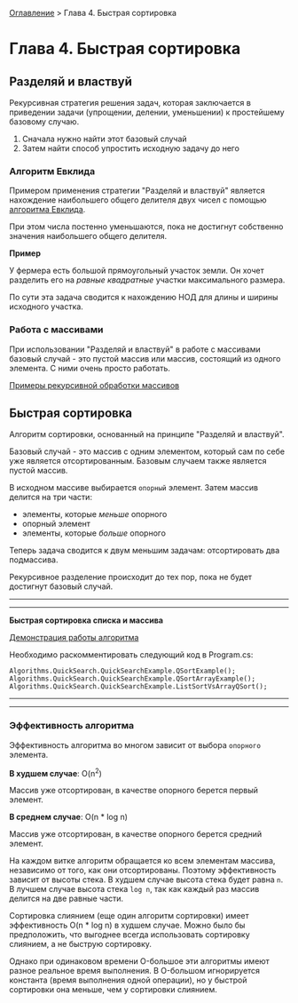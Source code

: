 [Оглавление](../../../#readme) > Глава 4. Быстрая сортировка

# Глава 4. Быстрая сортировка

## Разделяй и властвуй

Рекурсивная стратегия решения задач, которая заключается в приведении задачи (упрощении, делении, уменьшении) к простейшему базовому случаю.

1. Сначала нужно найти этот базовый случай
2. Затем найти способ упростить исходную задачу до него

### Алгоритм Евклида

Примером применения стратегии "Разделяй и властвуй" является нахождение наибольшего общего делителя двух чисел с помощью [алгоритма Евклида](./euclidean-algorithm#readme).

При этом числа постенно уменьшаются, пока не достигнут собственно значения наибольшего общего делителя.

**Пример**

У фермера есть большой прямоугольный участок земли. Он хочет разделить его на *равные* *квадратные* участки максимального размера.

По сути эта задача сводится к нахождению НОД для длины и ширины исходного участка.

### Работа с массивами

При использовании "Разделяй и властвуй" в работе с массивами базовый случай - это пустой массив или массив, состоящий из одного элемента. С ними очень просто работать.

[Примеры рекурсивной обработки массивов](./arrays#readme)


## Быстрая сортировка

Алгоритм сортировки, основанный на принципе "Разделяй и властвуй".

Базовый случай - это массив с одним элементом, который сам по себе уже является отсортированным. Базовым случаем также является пустой массив.

В исходном массиве выбирается `опорный` элемент. Затем массив делится на три части:

- элементы, которые *меньше* опорного
- опорный элемент
- элементы, которые *больше* опорного

Теперь задача сводится к двум меньшим задачам: отсортировать два подмассива.

Рекурсивное разделение происходит до тех пор, пока не будет достигнут базовый случай.

***
***

**Быстрая сортировка списка и массива**

[Демонстрация работы алгоритма](./QuickSearchExample.cs)

Необходимо раскомментировать следующий код в Program.cs:

```
Algorithms.QuickSearch.QuickSearchExample.QSortExample();
Algorithms.QuickSearch.QuickSearchExample.QSortArrayExample();
Algorithms.QuickSearch.QuickSearchExample.ListSortVsArrayQSort();
```

***
***

### Эффективность алгоритма

Эффективность алгоритма во многом зависит от выбора `опорного` элемента.

**В худшем случае**: O(n<sup>2</sup>)

Массив уже отсортирован, в качестве опорного берется первый элемент.

**В среднем случае**: O(n * log n)

Массив уже отсортирован, в качестве опорного берется средний элемент.

На каждом витке алгоритм обращается ко всем элементам массива, независимо от того, как они отсортированы. Поэтому эффективность зависит от высоты стека. В худшем случае высота стека будет равна `n`. В лучшем случае высота стека `log n`, так как каждый раз массив делится на две равные части.

Сортировка слиянием (еще один алгоритм сортировки) имеет эффективность O(n * log n) в худшем случае. Можно было бы предположить, что выгоднее всегда использовать сортировку слиянием, а не быструю сортировку.

Однако при одинаковом времени O-большое эти алгоритмы имеют разное реальное время выполнения. В O-большом игнорируется константа (время выполнения одной операции), но у быстрой сортировки она меньше, чем у сортировки слиянием.